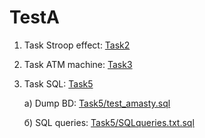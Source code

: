 # TestA
1. Task Stroop effect: [Task2](Task2)<br>

2. Task ATM machine: [Task3](Task3)<br>

5. Task SQL: [Task5](Task5)<br>
     
    a) Dump BD: [Task5/test_amasty.sql](Task5/test_amasty.sql)  <br>

    б) SQL queries: [Task5/SQLqueries.txt.sql](Task5/SQLqueries.txt.sql)
